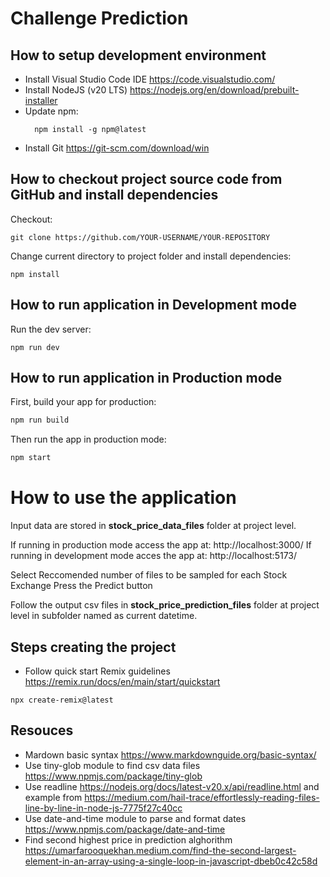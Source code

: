 # Challenge Prediction

## How to setup development environment
  - Install Visual Studio Code IDE https://code.visualstudio.com/
  - Install NodeJS (v20 LTS) https://nodejs.org/en/download/prebuilt-installer
  - Update npm:
    ```
      npm install -g npm@latest
    ```
  - Install Git https://git-scm.com/download/win

## How to checkout project source code from GitHub and install dependencies

  Checkout:
  ```shellscript
  git clone https://github.com/YOUR-USERNAME/YOUR-REPOSITORY
  ```

  Change current directory to project folder and install dependencies:
  ```shellscript
  npm install
  ```

## How to run application in Development mode

Run the dev server:

```shellscript
npm run dev
```

## How to run application in Production mode

First, build your app for production:

```sh
npm run build
```

Then run the app in production mode:

```sh
npm start
```

# How to use the application

  Input data are stored in **stock_price_data_files** folder at project level.

  If running in production mode access the app at: http://localhost:3000/
  If running in development mode acces the app at: http://localhost:5173/

  Select Reccomended number of files to be sampled for each Stock Exchange
  Press the Predict button

  Follow the output csv files in **stock_price_prediction_files** folder at project level in subfolder named as current datetime.


## Steps creating the project
  - Follow quick start Remix guidelines https://remix.run/docs/en/main/start/quickstart
  ```
  npx create-remix@latest
  ```

## Resouces
  - Mardown basic syntax https://www.markdownguide.org/basic-syntax/
  - Use tiny-glob module to find csv data files https://www.npmjs.com/package/tiny-glob
  - Use readline https://nodejs.org/docs/latest-v20.x/api/readline.html and example from https://medium.com/hail-trace/effortlessly-reading-files-line-by-line-in-node-js-7775f27c40cc
  - Use date-and-time
 module to parse and format dates https://www.npmjs.com/package/date-and-time
 - Find second highest price in prediction alghorithm https://umarfarooquekhan.medium.com/find-the-second-largest-element-in-an-array-using-a-single-loop-in-javascript-dbeb0c42c58d


